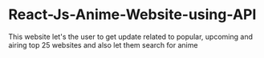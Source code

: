 # React-Js-Anime-Website-using-API
This website let's the user to get update related to popular, upcoming and airing top 25 websites and also let them search for anime
